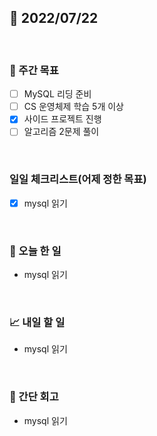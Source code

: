 ## 📅 2022/07/22

<br/>

### 🏹 주간 목표

- [ ] MySQL 리딩 준비
- [ ] CS 운영체제 학습 5개 이상
- [x] 사이드 프로젝트 진행
- [ ] 알고리즘 2문제 풀이

<br/>

### 일일 체크리스트(어제 정한 목표)

- [x] mysql 읽기

<br/>

### 💯 오늘 한 일

- mysql 읽기

<br/>

### 📈 내일 할 일

- mysql 읽기

<br/>

### 🧐 간단 회고

- mysql 읽기
